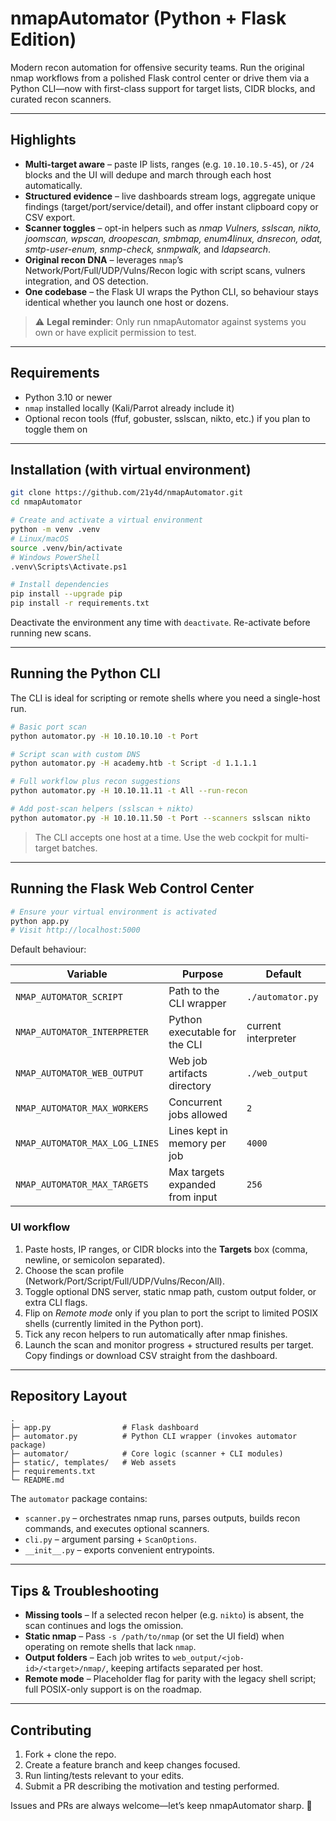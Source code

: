 # nmapAutomator (Python + Flask Edition)

Modern recon automation for offensive security teams. Run the original nmap workflows from a polished Flask control center or drive them via a Python CLI—now with first-class support for target lists, CIDR blocks, and curated recon scanners.

---

## Highlights

- **Multi-target aware** – paste IP lists, ranges (e.g. `10.10.10.5-45`), or `/24` blocks and the UI will dedupe and march through each host automatically.
- **Structured evidence** – live dashboards stream logs, aggregate unique findings (target/port/service/detail), and offer instant clipboard copy or CSV export.
- **Scanner toggles** – opt-in helpers such as *nmap Vulners, sslscan, nikto, joomscan, wpscan, droopescan, smbmap, enum4linux, dnsrecon, odat, smtp-user-enum, snmp-check, snmpwalk,* and *ldapsearch*.
- **Original recon DNA** – leverages `nmap`’s Network/Port/Full/UDP/Vulns/Recon logic with script scans, vulners integration, and OS detection.
- **One codebase** – the Flask UI wraps the Python CLI, so behaviour stays identical whether you launch one host or dozens.

> ⚠️ **Legal reminder**: Only run nmapAutomator against systems you own or have explicit permission to test.

---

## Requirements

- Python 3.10 or newer
- `nmap` installed locally (Kali/Parrot already include it)
- Optional recon tools (ffuf, gobuster, sslscan, nikto, etc.) if you plan to toggle them on

---

## Installation (with virtual environment)

```bash
git clone https://github.com/21y4d/nmapAutomator.git
cd nmapAutomator

# Create and activate a virtual environment
python -m venv .venv
# Linux/macOS
source .venv/bin/activate
# Windows PowerShell
.venv\Scripts\Activate.ps1

# Install dependencies
pip install --upgrade pip
pip install -r requirements.txt
```

Deactivate the environment any time with `deactivate`. Re-activate before running new scans.

---

## Running the Python CLI

The CLI is ideal for scripting or remote shells where you need a single-host run.

```bash
# Basic port scan
python automator.py -H 10.10.10.10 -t Port

# Script scan with custom DNS
python automator.py -H academy.htb -t Script -d 1.1.1.1

# Full workflow plus recon suggestions
python automator.py -H 10.10.11.11 -t All --run-recon

# Add post-scan helpers (sslscan + nikto)
python automator.py -H 10.10.11.50 -t Port --scanners sslscan nikto
```

> The CLI accepts one host at a time. Use the web cockpit for multi-target batches.

---

## Running the Flask Web Control Center

```bash
# Ensure your virtual environment is activated
python app.py
# Visit http://localhost:5000
```

Default behaviour:

| Variable | Purpose | Default |
| --- | --- | --- |
| `NMAP_AUTOMATOR_SCRIPT` | Path to the CLI wrapper | `./automator.py` |
| `NMAP_AUTOMATOR_INTERPRETER` | Python executable for the CLI | current interpreter |
| `NMAP_AUTOMATOR_WEB_OUTPUT` | Web job artifacts directory | `./web_output` |
| `NMAP_AUTOMATOR_MAX_WORKERS` | Concurrent jobs allowed | `2` |
| `NMAP_AUTOMATOR_MAX_LOG_LINES` | Lines kept in memory per job | `4000` |
| `NMAP_AUTOMATOR_MAX_TARGETS` | Max targets expanded from input | `256` |

### UI workflow

1. Paste hosts, IP ranges, or CIDR blocks into the **Targets** box (comma, newline, or semicolon separated).
2. Choose the scan profile (Network/Port/Script/Full/UDP/Vulns/Recon/All).
3. Toggle optional DNS server, static nmap path, custom output folder, or extra CLI flags.
4. Flip on *Remote mode* only if you plan to port the script to limited POSIX shells (currently limited in the Python port).
5. Tick any recon helpers to run automatically after nmap finishes.
6. Launch the scan and monitor progress + structured results per target. Copy findings or download CSV straight from the dashboard.

---

## Repository Layout

```
.
├─ app.py                # Flask dashboard
├─ automator.py          # Python CLI wrapper (invokes automator package)
├─ automator/            # Core logic (scanner + CLI modules)
├─ static/, templates/   # Web assets
├─ requirements.txt
└─ README.md
```

The `automator` package contains:

- `scanner.py` – orchestrates nmap runs, parses outputs, builds recon commands, and executes optional scanners.
- `cli.py` – argument parsing + `ScanOptions`.
- `__init__.py` – exports convenient entrypoints.

---

## Tips & Troubleshooting

- **Missing tools** – If a selected recon helper (e.g. `nikto`) is absent, the scan continues and logs the omission.
- **Static nmap** – Pass `-s /path/to/nmap` (or set the UI field) when operating on remote shells that lack `nmap`.
- **Output folders** – Each job writes to `web_output/<job-id>/<target>/nmap/`, keeping artifacts separated per host.
- **Remote mode** – Placeholder flag for parity with the legacy shell script; full POSIX-only support is on the roadmap.

---

## Contributing

1. Fork + clone the repo.
2. Create a feature branch and keep changes focused.
3. Run linting/tests relevant to your edits.
4. Submit a PR describing the motivation and testing performed.

Issues and PRs are always welcome—let’s keep nmapAutomator sharp. 🚀
